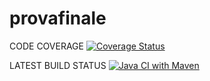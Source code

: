 # provafinale
CODE COVERAGE
[![Coverage Status](https://coveralls.io/repos/github/vdurnea/provafinale/badge.svg?branch=main)](https://coveralls.io/github/vdurnea/provafinale?branch=main)

LATEST BUILD STATUS
[![Java CI with Maven](https://github.com/vdurnea/provafinale/actions/workflows/build.yml/badge.svg?branch=main)](https://github.com/vdurnea/provafinale/actions/workflows/build.yml)

